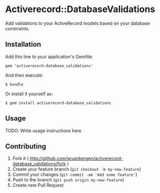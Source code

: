 # Activerecord::DatabaseValidations

Add validations to your ActiveRecord models based on your database constraints.

## Installation

Add this line to your application's Gemfile:

    gem 'activerecord-database_validations'

And then execute:

    $ bundle

Or install it yourself as:

    $ gem install activerecord-database_validations

## Usage

TODO: Write usage instructions here

## Contributing

1. Fork it ( http://github.com/wvanbergen/activerecord-database_validations/fork )
2. Create your feature branch (`git checkout -b my-new-feature`)
3. Commit your changes (`git commit -am 'Add some feature'`)
4. Push to the branch (`git push origin my-new-feature`)
5. Create new Pull Request
